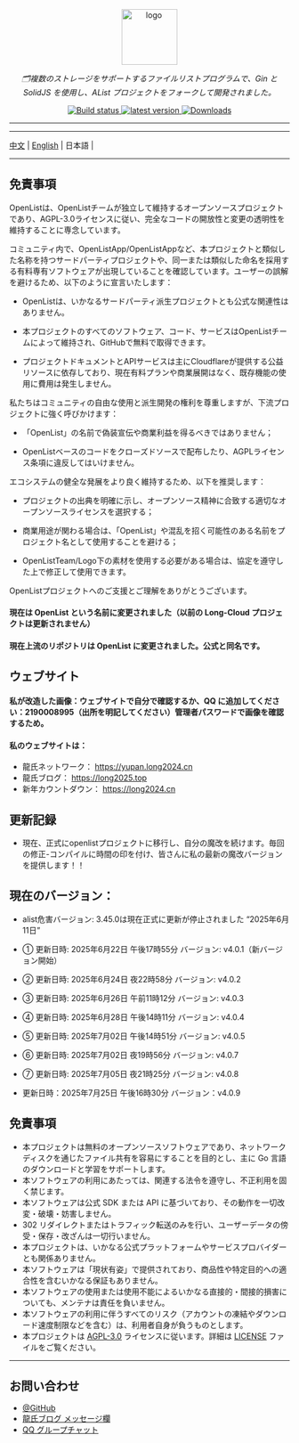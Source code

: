 <div align="center">
  <img width="100px" alt="logo" src="https://long2024.cn/image/logo-Y.png"/></a>
  <p><em>🗂複数のストレージをサポートするファイルリストプログラムで、Gin と SolidJS を使用し、AList プロジェクトをフォークして開発されました。</em></p>
<div>
  <a href="https://github.com/lyy2005a3/OpenList/actions?query=workflow%3ABuild">
    <img src="https://img.shields.io/github/actions/workflow/status/lyy2005a3/OpenList/build.yml?branch=main" alt="Build status" />
  </a>
  <a href="https://github.com/lyy2005a3/OpenList/releases">
    <img src="https://img.shields.io/github/release/lyy2005a3/OpenList" alt="latest version" />
  </a>
  <a href="https://github.com/lyy2005a3/OpenList/releases">
    <img src="https://img.shields.io/github/downloads/lyy2005a3/OpenList/total?color=%239F7AEA&logo=github" alt="Downloads" />
  </a>
</div>
</div>

---
---

  [中文](./README.md) | [English](./README_en.md) | 日本語 |

---

## 免責事項

OpenListは、OpenListチームが独立して維持するオープンソースプロジェクトであり、AGPL-3.0ライセンスに従い、完全なコードの開放性と変更の透明性を維持することに専念しています。

コミュニティ内で、OpenListApp/OpenListAppなど、本プロジェクトと類似した名称を持つサードパーティプロジェクトや、同一または類似した命名を採用する有料専有ソフトウェアが出現していることを確認しています。ユーザーの誤解を避けるため、以下のように宣言いたします：

- OpenListは、いかなるサードパーティ派生プロジェクトとも公式な関連性はありません。

- 本プロジェクトのすべてのソフトウェア、コード、サービスはOpenListチームによって維持され、GitHubで無料で取得できます。

- プロジェクトドキュメントとAPIサービスは主にCloudflareが提供する公益リソースに依存しており、現在有料プランや商業展開はなく、既存機能の使用に費用は発生しません。

私たちはコミュニティの自由な使用と派生開発の権利を尊重しますが、下流プロジェクトに強く呼びかけます：

- 「OpenList」の名前で偽装宣伝や商業利益を得るべきではありません；

- OpenListベースのコードをクローズドソースで配布したり、AGPLライセンス条項に違反してはいけません。

エコシステムの健全な発展をより良く維持するため、以下を推奨します：

- プロジェクトの出典を明確に示し、オープンソース精神に合致する適切なオープンソースライセンスを選択する；

- 商業用途が関わる場合は、「OpenList」や混乱を招く可能性のある名前をプロジェクト名として使用することを避ける；

- OpenListTeam/Logo下の素材を使用する必要がある場合は、協定を遵守した上で修正して使用できます。

OpenListプロジェクトへのご支援とご理解をありがとうございます。

#### 現在は OpenList という名前に変更されました（以前の Long-Cloud プロジェクトは更新されません）

#### 現在上流のリポジトリは OpenList に変更されました。公式と同名です。

## ウェブサイト

#### 私が改造した画像：ウェブサイトで自分で確認するか、QQ に追加してください：2190008995（出所を明記してください）管理者パスワードで画像を確認するため。

#### 私のウェブサイトは：

- 龍氏ネットワーク： https://yupan.long2024.cn
- 龍氏ブログ： https://long2025.top
- 新年カウントダウン： https://long2024.cn

## 更新記録

- 現在、正式にopenlistプロジェクトに移行し、自分の魔改を続けます。毎回の修正-コンパイルに時間の印を付け、皆さんに私の最新の魔改バージョンを提供します！！

## 現在のバージョン：

- alist危害バージョン: 3.45.0は現在正式に更新が停止されました “2025年6月11日”

- ① 更新日時: 2025年6月22日 午後17時55分 バージョン: v4.0.1（新バージョン開始）

- ② 更新日時: 2025年6月24日 夜22時58分 バージョン: v4.0.2

- ③ 更新日時: 2025年6月26日 午前11時12分 バージョン: v4.0.3

- ④ 更新日時: 2025年6月28日 午後14時11分 バージョン: v4.0.4

- ⑤ 更新日時: 2025年7月02日 午後14時51分 バージョン: v4.0.5

- ⑥ 更新日時: 2025年7月02日 夜19時56分 バージョン: v4.0.7

- ⑦ 更新日時: 2025年7月05日 夜21時25分 バージョン: v4.0.8

- 更新日時：2025年7月25日 午後16時30分 バージョン：v4.0.9


## 免責事項

- 本プロジェクトは無料のオープンソースソフトウェアであり、ネットワークディスクを通じたファイル共有を容易にすることを目的とし、主に Go 言語のダウンロードと学習をサポートします。
- 本ソフトウェアの利用にあたっては、関連する法令を遵守し、不正利用を固く禁じます。
- 本ソフトウェアは公式 SDK または API に基づいており、その動作を一切改変・破壊・妨害しません。
- 302 リダイレクトまたはトラフィック転送のみを行い、ユーザーデータの傍受・保存・改ざんは一切行いません。
- 本プロジェクトは、いかなる公式プラットフォームやサービスプロバイダーとも関係ありません。
- 本ソフトウェアは「現状有姿」で提供されており、商品性や特定目的への適合性を含むいかなる保証もありません。
- 本ソフトウェアの使用または使用不能によるいかなる直接的・間接的損害についても、メンテナは責任を負いません。
- 本ソフトウェアの利用に伴うすべてのリスク（アカウントの凍結やダウンロード速度制限などを含む）は、利用者自身が負うものとします。
- 本プロジェクトは [AGPL-3.0](https://www.gnu.org/licenses/agpl-3.0.txt) ライセンスに従います。詳細は [LICENSE](./LICENSE) ファイルをご覧ください。

---

## お問い合わせ

- [@GitHub](https://github.com/OpenListTeam) 
- [龍氏ブログ メッセージ欄](https://long2025.top/wall/all) 
- [QQ グループチャット](https://qm.qq.com/cgi-bin/qm/qr?k=eDAMuOM5uMg0PYze1hvGYaqvaa9fnVmv&jump_from=webapi&authKey=gmts3WflN2PFR5gsb+6YFsqFLTFfLt99duLtv3y4iIPC2dxbMhvSIOPxWt/IFjAq)